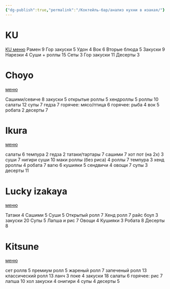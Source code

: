 ```yaml
---
{"dg-publish":true,"permalink":"/Коктейль-бар/анализ кухни в изакая/"}
---
```


# KU 
[KU меню](https://didelivery.ru/ku_bg)
                                                                                                                                                                                                                                                                                                                                                                                                                                                                                                                                                                                                       
Рамен 9 
Гор закуски 5 
Удон 4 
Вок 6 
Вторые блюда 5 
Закуски 9 
Нарезки 4 
Суши + роллы 15 
Сеты 3 
Гор закуски 11
Десерты 3 

# Choyo
[меню](https://chojo.ru/assets/app/Chojo_bar_nov_2024.pdf)

Сашими/севиче 8 
закуски  5 
открытые роллы 5
хендроллы 5
роллы 10 
салаты 12 
супы 7 
гедза 7 
горячее: мясо/птица 6 
горячее: рыба 4 
вок 5 
робата 2 
десерты 7 


# Ikura 
[меню](https://wrf.su/Ikura_menu.pdf)

салаты 6 
темпура 2 
гедза 2 
татаки/тартары 7 
сашими 7 
хот пот (на 2х) 3 
суши 7 
нигири суши 10 
маки роллы (без риса) 4 
роллы 7 
темпура 3 
хенд рроллы 4 
робата 7 
вагю 6 
кушияки 5 
сендвичи 4 
овощи  7 
супы 3 
десерты 11  


# Lucky izakaya 
[меню](https://luckyizakaya.lucky-group.rest/files/images/menu/Lucky_MENU_Main___071224.pdf)

Татаки 4 
Сашими 5 
Суши 5 
Открытый ролл 7 
Хенд ролл 7 
райс боул 3 
закуски 20 
Супы 5 
Лапша и рис 7 
Овощи 4 
Кушияки 3 
Робата 8 
Десерты 8


# Kitsune 
[меню](https://app.evva.space/kicune-izakaya-bar)

сет роллв 5 
премиум ролл 5 
жареный ролл 7 
запеченый ролл 13 
классический ролл 13 
ланч 3 
поке 4 
закуски 18 
салаты 6 
горячее: рис 7 
лапша 10 
хол закуски 4 
онигири 4 
супы 4 
десерты 5 